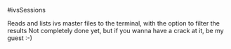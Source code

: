 #ivsSessions

Reads and lists ivs master files to the terminal, with the option to filter the results
Not completely done yet, but if you wanna have a crack at it,  be my guest :-)

